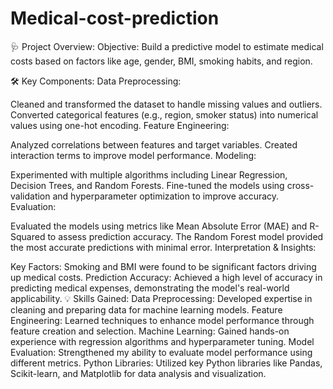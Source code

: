 # Medical-cost-prediction

🩺 Project Overview:
Objective: Build a predictive model to estimate medical costs based on factors like age, gender, BMI, smoking habits, and region.

🛠️ Key Components:
Data Preprocessing:

Cleaned and transformed the dataset to handle missing values and outliers.
Converted categorical features (e.g., region, smoker status) into numerical values using one-hot encoding.
Feature Engineering:

Analyzed correlations between features and target variables.
Created interaction terms to improve model performance.
Modeling:

Experimented with multiple algorithms including Linear Regression, Decision Trees, and Random Forests.
Fine-tuned the models using cross-validation and hyperparameter optimization to improve accuracy.
Evaluation:

Evaluated the models using metrics like Mean Absolute Error (MAE) and R-Squared to assess prediction accuracy.
The Random Forest model provided the most accurate predictions with minimal error.
Interpretation & Insights:

Key Factors: Smoking and BMI were found to be significant factors driving up medical costs.
Prediction Accuracy: Achieved a high level of accuracy in predicting medical expenses, demonstrating the model's real-world applicability.
💡 Skills Gained:
Data Preprocessing: Developed expertise in cleaning and preparing data for machine learning models.
Feature Engineering: Learned techniques to enhance model performance through feature creation and selection.
Machine Learning: Gained hands-on experience with regression algorithms and hyperparameter tuning.
Model Evaluation: Strengthened my ability to evaluate model performance using different metrics.
Python Libraries: Utilized key Python libraries like Pandas, Scikit-learn, and Matplotlib for data analysis and visualization.
